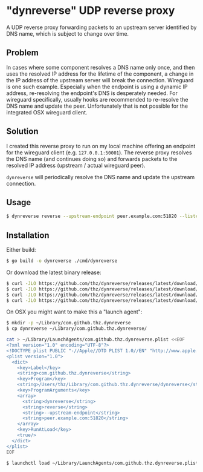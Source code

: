 # "dynreverse" UDP reverse proxy

A UDP reverse proxy forwarding packets to an upstream server identified by DNS name, which is subject to change over time.

## Problem

In cases where some component resolves a DNS name only once, and then uses the resolved IP address for the lifetime of the component, a change in the IP address of the upstream server will break the connection. Wireguard is one such example. Especially when the endpoint is using a dynamic IP address, re-resolving the endpoint's DNS is desperately needed. For wireguard specifically, usually hooks are recommended to re-resolve the DNS name and update the peer. Unfortunately that is not possible for the integrated OSX wireguard client.

## Solution

I created this reverse proxy to run on my local machine offering an endpoint for the wireguard client (e.g. `127.0.0.1:50001`). The reverse proxy resolves the DNS name (and continues doing so) and forwards packets to the resolved IP address (upstream / actual wireguard peer).

`dynreverse` will periodically resolve the DNS name and update the upstream connection.

## Usage

```bash
$ dynreverse reverse --upstream-endpoint peer.example.com:51820 --listen-address 127.0.0.1:50001
```

## Installation

Either build:

```bash
$ go build -o dynreverse ./cmd/dynreverse
```

Or download the latest binary release:

```bash
$ curl -JLO https://github.com/thz/dynreverse/releases/latest/download/dynreverse-darwin-arm64
$ curl -JLO https://github.com/thz/dynreverse/releases/latest/download/dynreverse-darwin-amd64
$ curl -JLO https://github.com/thz/dynreverse/releases/latest/download/dynreverse-linux-amd64
$ curl -JLO https://github.com/thz/dynreverse/releases/latest/download/dynreverse-linux-arm64
```

On OSX you might want to make this a "launch agent":

```bash
$ mkdir -p ~/Library/com.github.thz.dynreverse
$ cp dynreverse ~/Library/com.github.thz.dynreverse/

cat > ~/Library/LaunchAgents/com.github.thz.dynreverse.plist <<EOF
<?xml version="1.0" encoding="UTF-8"?>
<!DOCTYPE plist PUBLIC "-//Apple//DTD PLIST 1.0//EN" "http://www.apple.com/DTDs/PropertyList-1.0.dtd">
<plist version="1.0">
  <dict>
    <key>Label</key>
    <string>com.github.thz.dynreverse</string>
    <key>Program</key>
    <string>/Users/thz/Library/com.github.thz.dynreverse/dynreverse</string>
    <key>ProgramArguments</key>
    <array>
      <string>dynreverse</string>
      <string>reverse</string>
      <string>--upstream-endpoint</string>
      <string>peer.example.com:51820</string>
    </array>
    <key>RunAtLoad</key>
    <true/>
  </dict>
</plist>
EOF

$ launchctl load ~/Library/LaunchAgents/com.github.thz.dynreverse.plist
```
